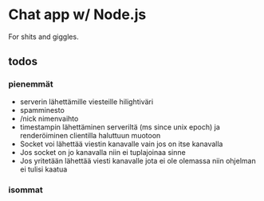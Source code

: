 # Chat app w/ Node.js

For shits and giggles.

## todos

### pienemmät
- serverin lähettämille viesteille hilightiväri
- spamminesto
- /nick nimenvaihto
- timestampin lähettäminen serveriltä (ms since unix epoch) ja renderöiminen clientilla haluttuun muotoon
- Socket voi lähettää viestin kanavalle vain jos on itse kanavalla
- Jos socket on jo kanavalla niin ei tuplajoinaa sinne
- Jos yritetään lähettää viesti kanavalle jota ei ole olemassa niin ohjelman ei tulisi kaatua



### isommat
